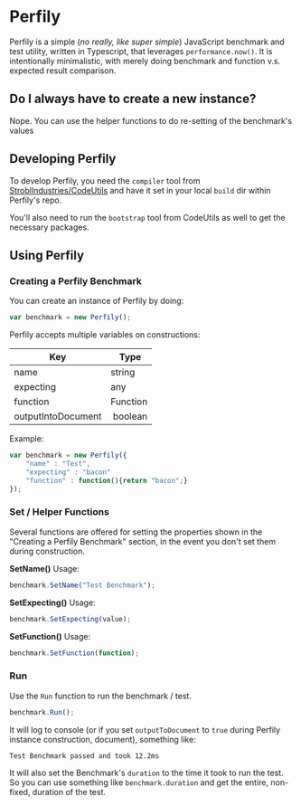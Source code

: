 # Perfily #

Perfily is a simple (*no really, like super simple*) JavaScript benchmark and test utility, written in Typescript, that leverages `performance.now()`. It is intentionally minimalistic, with merely doing benchmark and function v.s. expected result comparison.

## Do I always have to create a new instance? ##

Nope. You can use the helper functions to do re-setting of the benchmark's values

## Developing Perfily ##

To develop Perfily, you need the `compiler` tool from [StroblIndustries/CodeUtils](https://github.com/StroblIndustries/CodeUtils) and have it set in your local `build` dir within Perfily's repo.

You'll also need to run the `bootstrap` tool from CodeUtils as well to get the necessary packages.

## Using Perfily ##

### Creating a Perfily Benchmark ###

You can create an instance of Perfily by doing:

``` javascript
var benchmark = new Perfily();
```

Perfily accepts multiple variables on constructions:

Key | Type
---- | -----
name | string
expecting | any
function | Function
outputIntoDocument | boolean

Example:

``` javascript
var benchmark = new Perfily({
	"name" : "Test",
	"expecting" : "bacon"
	"function" : function(){return "bacon";}
});
```

### Set / Helper Functions ###

Several functions are offered for setting the properties shown in the "Creating a Perfily Benchmark" section, in the event you don't set them during construction.

**SetName()** Usage:

``` javascript
benchmark.SetName("Test Benchmark");
```

**SetExpecting()** Usage:

``` javascript
benchmark.SetExpecting(value);
```

**SetFunction()** Usage:

``` javascript
benchmark.SetFunction(function);
```

### Run ###

Use the `Run` function to run the benchmark / test.

``` javascript
benchmark.Run();
```

It will log to console (or if you set `outputToDocument` to `true` during Perfily instance construction, document), something like:

```
Test Benchmark passed and took 12.2ms
```

It will also set the Benchmark's `duration` to the time it took to run the test. So you can use something like `benchmark.duration` and get the entire, non-fixed, duration of the test.